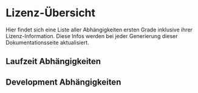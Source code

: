 # Lizenz-Übersicht

Hier findet sich eine Liste aller Abhängigkeiten ersten Grade inklusive ihrer Lizenz-Information. Diese Infos werden bei jeder Generierung dieser Dokumentationsseite aktualisiert.

<script setup lang="ts">
import licenseInfos from './licenses.json'
import { DependencyLicenses } from '../.vitepress/components'
</script>

## Laufzeit Abhängigkeiten

<DependencyLicenses :license-infos="licenseInfos.dependencies" />

## Development Abhängigkeiten

<DependencyLicenses :license-infos="licenseInfos.devDependencies" />
